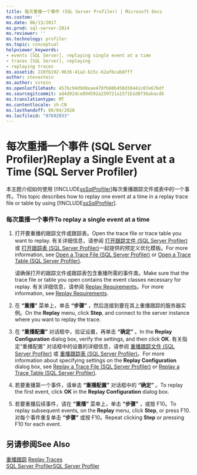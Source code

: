```yaml
---
title: 每次重播一个事件 (SQL Server Profiler) | Microsoft Docs
ms.custom: ''
ms.date: 06/13/2017
ms.prod: sql-server-2014
ms.reviewer: ''
ms.technology: profiler
ms.topic: conceptual
helpviewer_keywords:
- events [SQL Server], replaying single event at a time
- traces [SQL Server], replaying
- replaying traces
ms.assetid: 220fb192-9636-41a2-b15c-62af6cab8fff
author: stevestein
ms.author: sstein
ms.openlocfilehash: 457bc94d9d8eae470fb60b450d30441c07e676df
ms.sourcegitcommit: ad4d92dce894592a259721a1571b1d8736abacdb
ms.translationtype: MT
ms.contentlocale: zh-CN
ms.lasthandoff: 08/04/2020
ms.locfileid: "87692033"
---
```

# <a name="replay-a-single-event-at-a-time-sql-server-profiler"></a><span data-ttu-id="bc9e8-102">每次重播一个事件 (SQL Server Profiler)</span><span class="sxs-lookup"><span data-stu-id="bc9e8-102">Replay a Single Event at a Time (SQL Server Profiler)</span></span>
  <span data-ttu-id="bc9e8-103">本主题介绍如何使用 [!INCLUDE[ssSqlProfiler](../../includes/sssqlprofiler-md.md)]每次重播跟踪文件或表中的一个事件。</span><span class="sxs-lookup"><span data-stu-id="bc9e8-103">This topic describes how to replay one event at a time in a replay trace file or table by using [!INCLUDE[ssSqlProfiler](../../includes/sssqlprofiler-md.md)].</span></span>  
  
### <a name="to-replay-a-single-event-at-a-time"></a><span data-ttu-id="bc9e8-104">每次重播一个事件</span><span class="sxs-lookup"><span data-stu-id="bc9e8-104">To replay a single event at a time</span></span>  
  
1.  <span data-ttu-id="bc9e8-105">打开要重播的跟踪文件或跟踪表。</span><span class="sxs-lookup"><span data-stu-id="bc9e8-105">Open the trace file or trace table you want to replay.</span></span> <span data-ttu-id="bc9e8-106">有关详细信息，请参阅 [打开跟踪文件 (SQL Server Profiler)](open-a-trace-file-sql-server-profiler.md) 或 [打开跟踪表 (SQL Server Profiler)](open-a-trace-table-sql-server-profiler.md)一起提供的预定义优化模板。</span><span class="sxs-lookup"><span data-stu-id="bc9e8-106">For more information, see [Open a Trace File &#40;SQL Server Profiler&#41;](open-a-trace-file-sql-server-profiler.md) or [Open a Trace Table &#40;SQL Server Profiler&#41;](open-a-trace-table-sql-server-profiler.md).</span></span>  
  
     <span data-ttu-id="bc9e8-107">请确保打开的跟踪文件或跟踪表包含重播所需的事件类。</span><span class="sxs-lookup"><span data-stu-id="bc9e8-107">Make sure that the trace file or table you open contains the event classes necessary for replay.</span></span> <span data-ttu-id="bc9e8-108">有关详细信息，请参阅 [Replay Requirements](replay-requirements.md)。</span><span class="sxs-lookup"><span data-stu-id="bc9e8-108">For more information, see [Replay Requirements](replay-requirements.md).</span></span>  
  
2.  <span data-ttu-id="bc9e8-109">在 **“重播”** 菜单上，单击 **“步骤”** ，然后连接到要在其上重播跟踪的服务器实例。</span><span class="sxs-lookup"><span data-stu-id="bc9e8-109">On the **Replay** menu, click **Step**, and connect to the server instance where you want to replay the trace.</span></span>  
  
3.  <span data-ttu-id="bc9e8-110">在 **“重播配置”** 对话框中，验证设置，再单击 **“确定”** 。</span><span class="sxs-lookup"><span data-stu-id="bc9e8-110">In the **Replay Configuration** dialog box, verify the settings, and then click **OK**.</span></span> <span data-ttu-id="bc9e8-111">有关指定“重播配置”  对话框中的设置的详细信息，请参阅 [重播跟踪文件 (SQL Server Profiler)](replay-a-trace-file-sql-server-profiler.md) 或 [重播跟踪表 (SQL Server Profiler)](replay-a-trace-table-sql-server-profiler.md)。</span><span class="sxs-lookup"><span data-stu-id="bc9e8-111">For more information about specifying settings on the **Replay Configuration** dialog box, see [Replay a Trace File &#40;SQL Server Profiler&#41;](replay-a-trace-file-sql-server-profiler.md) or [Replay a Trace Table &#40;SQL Server Profiler&#41;](replay-a-trace-table-sql-server-profiler.md).</span></span>  
  
4.  <span data-ttu-id="bc9e8-112">若要重播第一个事件，请单击 **“重播配置”** 对话框中的 **“确定”** 。</span><span class="sxs-lookup"><span data-stu-id="bc9e8-112">To replay the first event, click **OK** in the **Replay Configuration** dialog box.</span></span>  
  
5.  <span data-ttu-id="bc9e8-113">若要重播后续事件，请在 **“重播”** 菜单上，单击 **“步骤”** ，或按 F10。</span><span class="sxs-lookup"><span data-stu-id="bc9e8-113">To replay subsequent events, on the **Replay** menu, click **Step**, or press F10.</span></span> <span data-ttu-id="bc9e8-114">对每个事件重复单击 **“步骤”** 或按 F10。</span><span class="sxs-lookup"><span data-stu-id="bc9e8-114">Repeat clicking **Step** or pressing F10 for each event.</span></span>  
  
## <a name="see-also"></a><span data-ttu-id="bc9e8-115">另请参阅</span><span class="sxs-lookup"><span data-stu-id="bc9e8-115">See Also</span></span>  
 <span data-ttu-id="bc9e8-116">[重播跟踪](replay-traces.md) </span><span class="sxs-lookup"><span data-stu-id="bc9e8-116">[Replay Traces](replay-traces.md) </span></span>  
 [<span data-ttu-id="bc9e8-117">SQL Server Profiler</span><span class="sxs-lookup"><span data-stu-id="bc9e8-117">SQL Server Profiler</span></span>](sql-server-profiler.md)  
  
  
